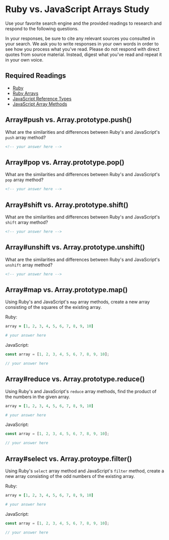 # Ruby vs. JavaScript Arrays Study

Use your favorite search engine and the provided readings to research and
respond to the following questions.

In your responses, be sure to cite any relevant sources you consulted in your
search. We ask you to write responses in your own words in order to see how you
process what you've read. Please do not respond with direct quotes from source
material. Instead, digest what you've read and repeat it in your own voice.

## Required Readings

-   [Ruby](https://github.com/ga-wdi-boston/ruby)
-   [Ruby Arrays](https://github.com/ga-wdi-boston/ruby-arrays)
-   [JavaScript Reference Types](https://github.com/ga-wdi-boston/js-reference-types)
-   [JavaScript Array Methods](https://github.com/ga-wdi-boston/js-array-methods)

## Array#push vs. Array.prototype.push()

What are the similarities and differences between Ruby's and JavaScript's `push`
array method?

```md
<!-- your answer here -->
```

## Array#pop vs. Array.prototype.pop()

What are the similarities and differences between Ruby's and JavaScript's `pop`
array method?

```md
<!-- your answer here -->
```

## Array#shift vs. Array.prototype.shift()

What are the similarities and differences between Ruby's and JavaScript's
`shift` array method?

```md
<!-- your answer here -->
```

## Array#unshift vs. Array.prototype.unshift()

What are the similarities and differences between Ruby's and JavaScript's
`unshift` array method?

```md
<!-- your answer here -->
```

## Array#map vs. Array.prototype.map()

Using Ruby's and JavaScript's `map` array methods, create a new array consisting
of the squares of the existing array.

Ruby:

```ruby
array = [1, 2, 3, 4, 5, 6, 7, 8, 9, 10]

# your answer here
```

JavaScript:

```javascript
const array = [1, 2, 3, 4, 5, 6, 7, 8, 9, 10];

// your answer here
```

## Array#reduce vs. Array.prototype.reduce()

Using Ruby's and JavaScript's `reduce` array methods, find the product of the
numbers in the given array.

```ruby
array = [1, 2, 3, 4, 5, 6, 7, 8, 9, 10]

# your answer here
```

JavaScript:

```javascript
const array = [1, 2, 3, 4, 5, 6, 7, 8, 9, 10];

// your answer here
```

## Array#select vs. Array.protoype.filter()

Using Ruby's `select` array method and JavaScript's `filter` method, create a
new array consisting of the odd numbers of the existing array.

Ruby:

```ruby
array = [1, 2, 3, 4, 5, 6, 7, 8, 9, 10]

# your answer here
```

JavaScript:

```javascript
const array = [1, 2, 3, 4, 5, 6, 7, 8, 9, 10];

// your answer here
```
